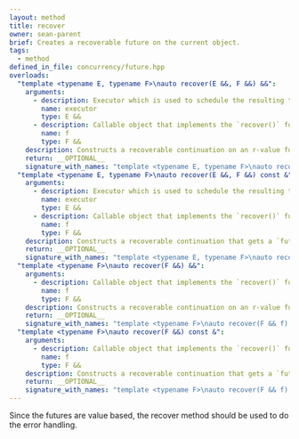 ```yaml
---
layout: method
title: recover
owner: sean-parent
brief: Creates a recoverable future on the current object.
tags:
  - method
defined_in_file: concurrency/future.hpp
overloads:
  "template <typename E, typename F>\nauto recover(E &&, F &&) &&":
    arguments:
      - description: Executor which is used to schedule the resulting task
        name: executor
        type: E &&
      - description: Callable object that implements the `recover()` function. Its parameter must be of type of this `future<T>` instance.
        name: f
        type: F &&
    description: Constructs a recoverable continuation on an r-value future. It gets a `future<T>` passed. It uses the the provided executor.
    return: __OPTIONAL__
    signature_with_names: "template <typename E, typename F>\nauto recover(E && executor, F && f) &&"
  "template <typename E, typename F>\nauto recover(E &&, F &&) const &":
    arguments:
      - description: Executor which is used to schedule the resulting task
        name: executor
        type: E &&
      - description: Callable object that implements the `recover()` function. Its parameter must be of type of this `future<T>` instance.
        name: f
        type: F &&
    description: Constructs a recoverable continuation that gets a `future<T>` passed. It uses the provided executor.
    return: __OPTIONAL__
    signature_with_names: "template <typename E, typename F>\nauto recover(E && executor, F && f) const &"
  "template <typename F>\nauto recover(F &&) &&":
    arguments:
      - description: Callable object that implements the `recover()` function. Its parameter must be of type of this `future<T>` instance.
        name: f
        type: F &&
    description: Constructs a recoverable continuation on an r-value future. It gets a `future<T>` passed. It uses the same executor as this.
    return: __OPTIONAL__
    signature_with_names: "template <typename F>\nauto recover(F && f) &&"
  "template <typename F>\nauto recover(F &&) const &":
    arguments:
      - description: Callable object that implements the `recover()` function. Its parameter must be of type of this `future<T>` instance.
        name: f
        type: F &&
    description: Constructs a recoverable continuation that gets a `future<T>` passed. It uses the same executor as this.
    return: __OPTIONAL__
    signature_with_names: "template <typename F>\nauto recover(F && f) const &"
---
```

Since the futures are value based, the recover method should be used to do the error handling.

